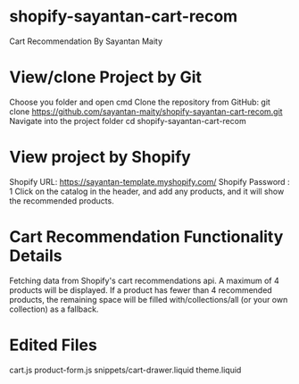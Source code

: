 # shopify-sayantan-cart-recom
Cart Recommendation By Sayantan Maity

# View/clone Project by Git
Choose you folder and open cmd
Clone the repository from GitHub:
  git clone https://github.com/sayantan-maity/shopify-sayantan-cart-recom.git
Navigate into the project folder
  cd shopify-sayantan-cart-recom

# View project by Shopify
Shopify URL: https://sayantan-template.myshopify.com/
Shopify Password : 1
Click on the catalog in the header, and add any products, and it will show the recommended products.

# Cart Recommendation Functionality Details
Fetching data from Shopify's cart recommendations api.
A maximum of 4 products will be displayed. If a product has fewer than 4 recommended products, the remaining space will be filled with/collections/all (or your own collection) as a fallback.

# Edited Files
cart.js
product-form.js
snippets/cart-drawer.liquid 
theme.liquid
